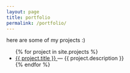 ```yaml
---
layout: page
title: portfolio
permalink: /portfolio/
---
```


here are some of my projects :)

<ul>
  {% for project in site.projects %}
    <li>
      <a href="{{ project.url | relative_url }}">
        {{ project.title }}
      </a> — {{ project.description }}
    </li>
  {% endfor %}
</ul>